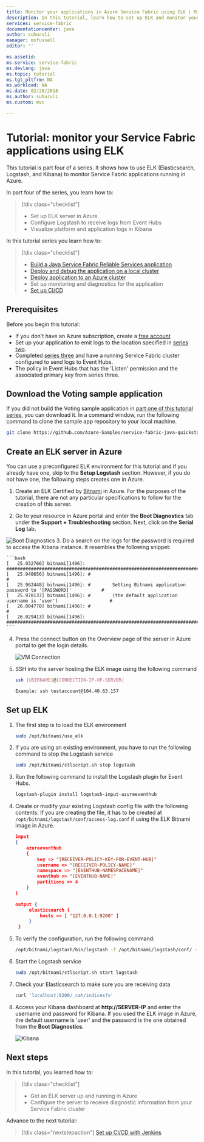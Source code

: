 ```yaml
---
title: Monitor your applications in Azure Service Fabric using ELK | Microsoft Docs
description: In this tutorial, learn how to set up ELK and monitor your Service Fabric applications.
services: service-fabric
documentationcenter: java
author: suhuruli
manager: msfussell
editor: ''

ms.assetid: 
ms.service: service-fabric
ms.devlang: java
ms.topic: tutorial
ms.tgt_pltfrm: NA
ms.workload: NA
ms.date: 02/26/2018
ms.author: suhuruli
ms.custom: mvc

---
```


# Tutorial: monitor your Service Fabric applications using ELK 
This tutorial is part four of a series. It shows how to use ELK (Elasticsearch, Logstash, and Kibana) to monitor Service Fabric applications running in Azure. 

In part four of the series, you learn how to:
> [!div class="checklist"]
> * Set up ELK server in Azure
> * Configure Logstash to receive logs from Event Hubs
> * Visualize platform and application logs in Kibana 

In this tutorial series you learn how to:
> [!div class="checklist"]
> * [Build a Java Service Fabric Reliable Services application](service-fabric-tutorial-create-java-app.md)
> * [Deploy and debug the application on a local cluster](service-fabric-tutorial-debug-log-local-cluster.md)
> * [Deploy application to an Azure cluster](service-fabric-tutorial-java-deploy-azure.md)
> * Set up monitoring and diagnostics for the application
> * [Set up CI/CD](service-fabric-tutorial-java-jenkins.md)

## Prerequisites
Before you begin this tutorial:
- If you don't have an Azure subscription, create a [free account](https://azure.microsoft.com/free/?WT.mc_id=A261C142F)
- Set up your application to emit logs to the location specified in [series two](service-fabric-tutorial-debug-log-local-cluster.md).
- Completed [series three](service-fabric-tutorial-java-deploy-azure.md) and have a running Service Fabric cluster configured to send logs to Event Hubs. 
- The policy in Event Hubs that has the 'Listen' permission and the associated primary key from series three.

## Download the Voting sample application
If you did not build the Voting sample application in [part one of this tutorial series](service-fabric-tutorial-create-java-app.md), you can download it. In a command window, run the following command to clone the sample app repository to your local machine.

```bash
git clone https://github.com/Azure-Samples/service-fabric-java-quickstart
```

## Create an ELK server in Azure
You can use a preconfigured ELK environment for this tutorial and if you already have one, skip to the **Setup Logstash** section. However, if you do not have one, the following steps creates one in Azure. 

1. Create an ELK Certified by [Bitnami](https://ms.portal.azure.com/#create/bitnami.elk4-6) in Azure. For the purposes of the tutorial, there are not any particular specifications to follow for the creation of this server. 

2. Go to your resource in Azure portal and enter the **Boot Diagnostics** tab under the **Support + Troubleshooting** section. Next, click on the **Serial Log** tab.

![Boot Diagnostics](./media/service-fabric-tutorial-java-elk/bootdiagnostics.png)
3. Do a search on the logs for the password is required to access the Kibana instance. It resembles the following snippet:

    ```bash
    [   25.932766] bitnami[1496]: #########################################################################
    [   25.948656] bitnami[1496]: #                                                                       #
    [   25.962448] bitnami[1496]: #        Setting Bitnami application password to '[PASSWORD]'           #
    [   25.978137] bitnami[1496]: #        (the default application username is 'user')                   #
    [   26.004770] bitnami[1496]: #                                                                       #
    [   26.029413] bitnami[1496]: #########################################################################
    ```

4. Press the connect button on the Overview page of the server in Azure portal to get the login details. 

    ![VM Connection](./media/service-fabric-tutorial-java-elk/vmconnection.png)

5. SSH into the server hosting the ELK image using the following command

    ```bash
    ssh [USERNAME]@[CONNECTION-IP-OF-SERVER] 
    
    Example: ssh testaccount@104.40.63.157 
    ```

## Set up ELK 

1. The first step is to load the ELK environment

    ```bash
    sudo /opt/bitnami/use_elk 
    ```

2. If you are using an existing environment, you have to run the following command to stop the Logstash service

    ```bash
    sudo /opt/bitnami/ctlscript.sh stop logstash
    ```

3. Run the following command to install the Logstash plugin for Event Hubs. 

    ```bash
    logstash-plugin install logstash-input-azureeventhub
    ```

4. Create or modify your existing Logstash config file with the following contents: If you are creating the file, it has to be created at ```/opt/bitnami/logstash/conf/access-log.conf``` if using the ELK Bitnami image in Azure. 

    ```json
    input
    {
        azureeventhub
        {
            key => "[RECEIVER-POLICY-KEY-FOR-EVENT-HUB]"
            username => "[RECEIVER-POLICY-NAME]"
            namespace => "[EVENTHUB-NAMESPACENAME]"
            eventhub => "[EVENTHUB-NAME]"
            partitions => 4
        }
    }
    
    output {
         elasticsearch {
             hosts => [ "127.0.0.1:9200" ]
         }
     }
    ```

5. To verify the configuration, run the following command:

    ```bash 
    /opt/bitnami/logstash/bin/logstash -f /opt/bitnami/logstash/conf/ --config.test_and_exit
    ```

6. Start the Logstash service

    ```bash
    sudo /opt/bitnami/ctlscript.sh start logstash
    ```

7. Check your Elasticsearch to make sure you are receiving data

    ```bash
    curl 'localhost:9200/_cat/indices?v'
    ```

8. Access your Kibana dashboard at **http://SERVER-IP** and enter the username and password for Kibana. If you used the ELK image in Azure, the default username is 'user' and the password is the one obtained from the **Boot Diagnostics**. 

    ![Kibana](./media/service-fabric-tutorial-java-elk/kibana.png)    

## Next steps
In this tutorial, you learned how to:

> [!div class="checklist"]
> * Get an ELK server up and running in Azure 
> * Configure the server to receive diagnostic information from your Service Fabric cluster

Advance to the next tutorial:
> [!div class="nextstepaction"]
> [Set up CI/CD with Jenkins](service-fabric-tutorial-java-jenkins.md)

